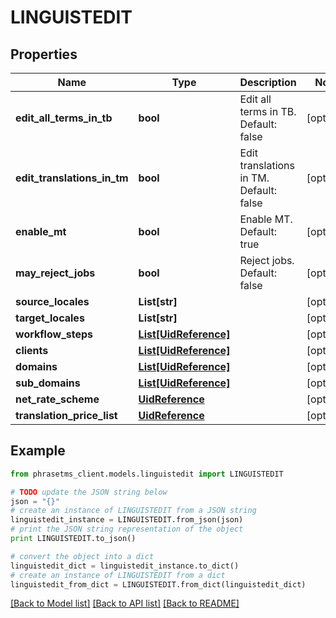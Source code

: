 # LINGUISTEDIT

## Properties

| Name                        | Type                                      | Description                             | Notes      |
| --------------------------- | ----------------------------------------- | --------------------------------------- | ---------- |
| **edit_all_terms_in_tb**    | **bool**                                  | Edit all terms in TB. Default: false    | [optional] |
| **edit_translations_in_tm** | **bool**                                  | Edit translations in TM. Default: false | [optional] |
| **enable_mt**               | **bool**                                  | Enable MT. Default: true                | [optional] |
| **may_reject_jobs**         | **bool**                                  | Reject jobs. Default: false             | [optional] |
| **source_locales**          | **List[str]**                             |                                         | [optional] |
| **target_locales**          | **List[str]**                             |                                         | [optional] |
| **workflow_steps**          | [**List[UidReference]**](UidReference.md) |                                         | [optional] |
| **clients**                 | [**List[UidReference]**](UidReference.md) |                                         | [optional] |
| **domains**                 | [**List[UidReference]**](UidReference.md) |                                         | [optional] |
| **sub_domains**             | [**List[UidReference]**](UidReference.md) |                                         | [optional] |
| **net_rate_scheme**         | [**UidReference**](UidReference.md)       |                                         | [optional] |
| **translation_price_list**  | [**UidReference**](UidReference.md)       |                                         | [optional] |

## Example

```python
from phrasetms_client.models.linguistedit import LINGUISTEDIT

# TODO update the JSON string below
json = "{}"
# create an instance of LINGUISTEDIT from a JSON string
linguistedit_instance = LINGUISTEDIT.from_json(json)
# print the JSON string representation of the object
print LINGUISTEDIT.to_json()

# convert the object into a dict
linguistedit_dict = linguistedit_instance.to_dict()
# create an instance of LINGUISTEDIT from a dict
linguistedit_from_dict = LINGUISTEDIT.from_dict(linguistedit_dict)
```

[[Back to Model list]](../README.md#documentation-for-models) [[Back to API list]](../README.md#documentation-for-api-endpoints) [[Back to README]](../README.md)
